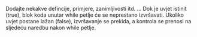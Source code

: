 Dodajte nekakve defincije, primjere, zanimljivosti itd. ...
Dok je uvjet istinit (true), blok koda unutar while petlje će se neprestano izvršavati. Ukoliko uvjet postane lažan (false), izvršavanje se prekida, a kontrola se prenosi na sljedeću naredbu nakon while petlje.
